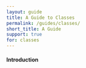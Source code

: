 ```yaml
---
layout: guide
title: A Guide to Classes
permalink: /guides/classes/
short_title: A Guide
support: true
for: classes
---
```


#### Introduction